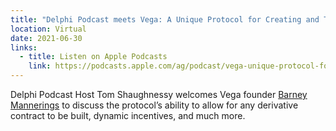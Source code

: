 ```yaml
---
title: "Delphi Podcast meets Vega: A Unique Protocol for Creating and Trading Derivatives"
location: Virtual
date: 2021-06-30
links:
  - title: Listen on Apple Podcasts
    link: https://podcasts.apple.com/ag/podcast/vega-unique-protocol-for-creating-trading-derivatives/id1438148082?i=1000527371803
---
```


Delphi Podcast Host Tom Shaughnessy welcomes Vega founder <a href="https://twitter.com/barnabee" target="_blank">Barney Mannerings</a> to discuss the protocol’s ability to allow for any derivative contract to be built, dynamic incentives, and much more.
